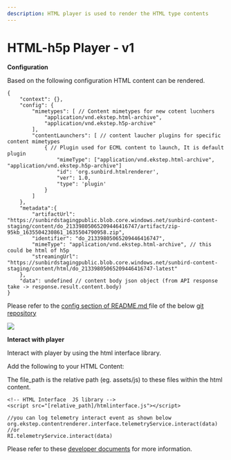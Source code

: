 ```yaml
---
description: HTML player is used to render the HTML type contents
---
```


# HTML-h5p Player - v1

**Configuration**

Based on the following configuration HTML content can be rendered.

```
{
    "context": {},
    "config": {
        "mimetypes": [ // Content mimetypes for new cotent lucnhers
            "application/vnd.ekstep.html-archive",
            "application/vnd.ekstep.h5p-archive"
        ],
        "contentLaunchers": [ // content laucher plugins for specific content mimetypes
            { // Plugin used for ECML content to launch, It is default plugin
                "mimeType": ["application/vnd.ekstep.html-archive", "application/vnd.ekstep.h5p-archive"]
                "id": 'org.sunbird.htmlrenderer',
                "ver": 1.0,
                "type": 'plugin'
            }
        ]
    },
    "metadata":{
        "artifactUrl": "https://sunbirdstagingpublic.blob.core.windows.net/sunbird-content-staging/content/do_21339805065209446416747/artifact/zip-95kb_1635504230861_1635504790958.zip",
        "identifier": "do_21339805065209446416747",
        "mimeType": "application/vnd.ekstep.html-archive", // this could be html of h5p
        "streamingUrl": "https://sunbirdstagingpublic.blob.core.windows.net/sunbird-content-staging/content/html/do_21339805065209446416747-latest"
    },
    "data": undefined // content body json object (from API response take -> response.result.content.body)
}
```

Please refer to the [config section of README.md ](https://github.com/project-sunbird/sunbird-collection-editor#how-to-configure)file of the below [git repository](https://github.com/project-sunbird/sunbird-collection-editor)

![](../../../../../.gitbook/assets/htmlcontent.png)

**Interact with player**

Interact with player by using the html interface library.

Add the following to your HTML Content:

The file\_path is the relative path (eg. assets/js) to these files within the html content.

```
<!-- HTML Interface  JS library -->
<script src="[relative_path]/htmlinterface.js"></script>

//you can log telemetry interact event as shown below
org.ekstep.contentrenderer.interface.telemetryService.interact(data) 
//or 
RI.telemetryService.interact(data)
```

Please refer to these [developer documents](http://docs.sunbird.org/latest/developer-docs/telemetry/htmlinterfacelibrary/) for more information.
